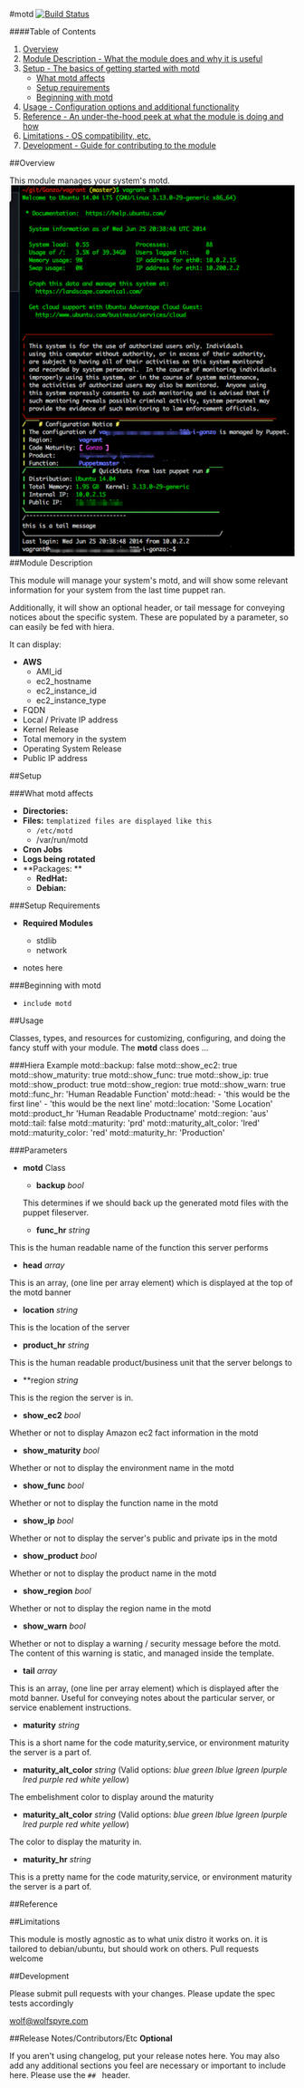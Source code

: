#motd
[![Build Status](https://travis-ci.org/wolfspyre/puppet-motd.svg?branch=master)](https://travis-ci.org/wolfspyre/puppet-motd)

####Table of Contents

1. [Overview](#overview)
2. [Module Description - What the module does and why it is useful](#module-description)
3. [Setup - The basics of getting started with motd](#setup)
    * [What motd affects](#what-motd-affects)
    * [Setup requirements](#setup-requirements)
    * [Beginning with motd](#beginning-with-motd)
4. [Usage - Configuration options and additional functionality](#usage)
5. [Reference - An under-the-hood peek at what the module is doing and how](#reference)
5. [Limitations - OS compatibility, etc.](#limitations)
6. [Development - Guide for contributing to the module](#development)

##Overview

This module manages your system's motd.
![screenshot](screenshot/screenshot.jpg)
##Module Description

This module will manage your system's motd, and will show some relevant information for your system from the last time puppet ran.

Additionally, it will show an optional header, or tail message for conveying notices about the specific system. These are populated by a parameter, so can easily be fed with hiera.

It can display:
* **AWS**
  * AMI_id
  * ec2_hostname
  * ec2_instance_id
  * ec2_instance_type
* FQDN
* Local / Private IP address
* Kernel Release
* Total memory in the system
* Operating System Release
* Public IP address

##Setup

###What motd affects

* **Directories:**
* **Files:**  `templatized files are displayed like this`
  * `/etc/motd`
  * /var/run/motd
* **Cron Jobs**
* **Logs being rotated**
* **Packages: **
  * **RedHat:**
  * **Debian:**

###Setup Requirements

* **Required Modules**
  * stdlib
  * network

* notes here

###Beginning with motd

* `include motd`

##Usage

Classes, types, and resources for customizing, configuring, and doing the fancy stuff with your module.
The **motd** class does ...

###Hiera Example
    motd::backup:              false
    motd::show_ec2:            true
    motd::show_maturity:       true
    motd::show_func:           true
    motd::show_ip:             true
    motd::show_product:        true
    motd::show_region:         true
    motd::show_warn:           true
    motd::func_hr:             'Human Readable Function'
    motd::head:
     - 'this would be the first line'
     - 'this would be the next line'
    motd::location:           'Some Location'
    motd::product_hr          'Human Readable Productname'
    motd::region:             'aus'
    motd::tail:               false
    motd::maturity:           'prd'
    motd::maturity_alt_color: 'lred'
    motd::maturity_color:     'red'
    motd::maturity_hr:        'Production'

###Parameters
* **motd** Class
  * **backup** *bool*

  This determines if we should back up the generated motd files with the puppet fileserver.
  * **func_hr** *string*

 This is the human readable name of the function this server performs
  * **head** *array*

 This is an array, (one line per array element) which is displayed at the top of the motd banner
  * **location** *string*

 This is the location of the server
  * **product_hr** *string*

 This is the human readable product/business unit that the server belongs to
  * **region *string*

 This is the region the server is in.
  * **show_ec2** *bool*

 Whether or not to display Amazon ec2 fact information in the motd
  * **show_maturity** *bool*

 Whether or not to display the environment name in the motd
  * **show_func** *bool*

 Whether or not to display the function name in the motd
  * **show_ip** *bool*

 Whether or not to display the server's public and private ips in the motd
  * **show_product** *bool*

 Whether or not to display the product name in the motd
  * **show_region** *bool*

 Whether or not to display the region name in the motd
  * **show_warn** *bool*

 Whether or not to display a warning / security message before the motd. The content of this warning is static, and managed inside the template.
  * **tail** *array*

 This is an array, (one line per array element) which is displayed after the motd banner. Useful for conveying notes about the particular server, or service enablement instructions.
  * **maturity** *string*

 This is a short name for the code maturity,service, or environment maturity the server is a part of.
  * **maturity_alt_color** *string* (Valid options:  *blue* *green* *lblue* *lgreen* *lpurple* *lred* *purple* *red* *white* *yellow*)

 The embelishment color to display around the maturity
  * **maturity_alt_color** *string* (Valid options:  *blue* *green* *lblue* *lgreen* *lpurple* *lred* *purple* *red* *white* *yellow*)

 The color to display the maturity in.
  * **maturity_hr** *string*

 This is a pretty name for the code maturity,service, or environment maturity the server is a part of.

##Reference


##Limitations

This module is mostly agnostic as to what unix distro it works on. it is tailored to debian/ubuntu, but should work on others. Pull requests welcome

##Development

Please submit pull requests with your changes. Please update the spec tests accordingly

<wolf@wolfspyre.com>

##Release Notes/Contributors/Etc **Optional**

If you aren't using changelog, put your release notes here. You may also add any additional sections you feel are necessary or important to include here. Please use the `## ` header.
